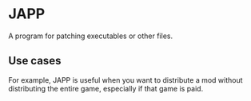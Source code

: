 # JAPP
A program for patching executables or other files.

## Use cases
For example, JAPP is useful when you want to distribute a mod without distributing the entire game, especially if that game is paid.
